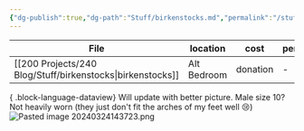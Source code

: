 ```yaml
---
{"dg-publish":true,"dg-path":"Stuff/birkenstocks.md","permalink":"/stuff/birkenstocks/"}
---
```


| File                                                          | location    | cost     | person_taking |
| ------------------------------------------------------------- | ----------- | -------- | ------------- |
| [[200 Projects/240 Blog/Stuff/birkenstocks\|birkenstocks]] | Alt Bedroom | donation | \-            |

{ .block-language-dataview}
Will update with better picture. 
Male size 10?
Not heavily worn (they just don't fit the arches of my feet well 😢)
![Pasted image 20240324143723.png](/img/user/Attachments/Pasted%20image%2020240324143723.png)
